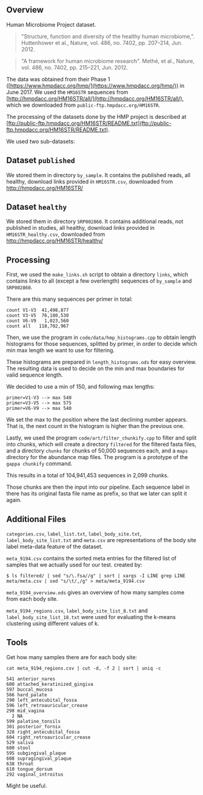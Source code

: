 Overview
-------------------------

Human Microbiome Project dataset.

> "Structure, function and diversity of the healthy human microbiome,".
> Huttenhower et al., Nature, vol. 486, no. 7402, pp. 207–214, Jun. 2012.

> "A framework for human microbiome research".
> Methé, et al.,  Nature, vol. 486, no. 7402, pp. 215–221, Jun. 2012.

The data was obtained from their Phase 1 ([https://www.hmpdacc.org/hmp/](https://www.hmpdacc.org/hmp/)) in June 2017.
We used the `HM16STR` sequences from [http://hmpdacc.org/HM16STR/all/](http://hmpdacc.org/HM16STR/all/),
which we downloaded from `public-ftp.hmpdacc.org/HM16STR`.

The processing of the datasets done by the HMP project is described at 
[ftp://public-ftp.hmpdacc.org/HM16STR/README.txt](ftp://public-ftp.hmpdacc.org/HM16STR/README.txt).

We used two sub-datasets:

## Dataset `published`

We stored them in directory `by_sample`.
It contains the published reads, all healthy,
download links provided in `HM16STR.csv`, downloaded from http://hmpdacc.org/HM16STR/

## Dataset `healthy`

We stored them in directory `SRP002860`.
It contains additional reads, not published in studies, all healthy,
download links provided in `HM16STR_healthy.csv`, downloaded from http://hmpdacc.org/HM16STR/healthy/

Processing
-------------------------

First, we used the `make_links.sh` script to obtain a directory `links`,
which contains links to all (except a few overlength) sequences of
`by_sample` and `SRP002860`.

There are this many sequences per primer in total:

    count V1-V3  41,498,877
    count V3-V5  76,180,530
    count V6-V9   1,023,560
    count all   118,702,967

Then, we use the program in `code/data/hmp_histograms.cpp` to obtain length histograms for those
sequences, splitted by primer, in order to decide which min max length
we want to use for filtering.

These histograms are prepared in `length_histograms.ods` for easy 
overview. The resulting data is used to decide on the min and max
boundaries for valid sequence length.

We decided to use a min of 150, and following max lengths:

    primer=V1-V3 --> max 540
    primer=V3-V5 --> max 575
    primer=V6-V9 --> max 540

We set the max to the position where the last declining number appears.
That is, the next count in the histogram is higher than the previous one.

Lastly, we used the program `code/art/filter_chunkify.cpp` to filter and split into chunks,
which will create a directory `filtered` for the filtered fasta files,
and a directory `chunks` for chunks of 50,000 sequences each, 
and a `maps` directory for the abundance map files.
The program is a prototype of the `gappa chunkify` command.

This results in a total of 104,941,453 sequences in 2,099 chunks.

Those chunks are then the input into our pipeline. Each sequence
label in there has its original fasta file name as prefix, so that we
later can split it again.

Additional Files
-------------------------

`categories.csv`, `label_list.txt`, `label_body_site.txt`, `label_body_site_list.txt` and `meta.csv`
are representations of the body site label meta-data feature of the dataset.

`meta_9194.csv` contains the sorted meta entries for the filtered list of samples 
that we actually used for our test. created by:

    $ ls filtered/ | sed "s/\.fsa//g" | sort | xargs -I LINE grep LINE meta/meta.csv | sed "s/\t/,/g" > meta/meta_9194.csv
    

`meta_9194_overview.ods` gives an overview of how many samples come from each body site.

`meta_9194_regions.csv`, `label_body_site_list_8.txt` and `label_body_site_list_18.txt`
were used for evaluating the k-means clustering using different values of k.

Tools
-------------------------

Get how many samples there are for each body site:

    cat meta_9194_regions.csv | cut -d, -f 2 | sort | uniq -c
    
    541 anterior_nares
    600 attached_keratinized_gingiva
    597 buccal_mucosa
    566 hard_palate
    290 left_antecubital_fossa
    596 left_retroauricular_crease
    298 mid_vagina
      2 NA
    599 palatine_tonsils
    301 posterior_fornix
    328 right_antecubital_fossa
    604 right_retroauricular_crease
    529 saliva
    600 stool
    595 subgingival_plaque
    608 supragingival_plaque
    638 throat
    610 tongue_dorsum
    292 vaginal_introitus
    
Might be useful.
